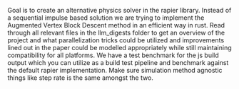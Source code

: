 Goal is to create an alternative physics solver in the rapier library. Instead of a sequential impulse based solution we are trying to implement the Augmented Vertex Block Descent method in an efficient way in rust. Read through all relevant files in the llm_digests folder to get an overview of the project and what parallelization tricks could be utilized and improvements lined out in the paper could be modelled appropriately while still maintaining compatibility for all platforms. We have a test benchmark for the js build output which you can utilize as a build test pipeline and benchmark against the default rapier implementation. Make sure simulation method agnostic things like step rate is the same amongst the two.